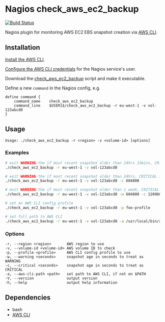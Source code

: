 # Nagios check_aws_ec2_backup

[![Build Status](https://travis-ci.org/tommarshall/nagios-check-aws-ec2-backup.svg?branch=master)](https://travis-ci.org/tommarshall/nagios-check-aws-ec2-backup)

Nagios plugin for monitoring AWS EC2 EBS snapshot creation via [AWS CLI](https://aws.amazon.com/cli/).

## Installation

[Install the AWS CLI](http://docs.aws.amazon.com/cli/latest/userguide/installing.html).

[Configure the AWS CLI credentials](http://docs.aws.amazon.com/cli/latest/userguide/cli-chap-getting-started.html) for the Nagios service's user.

Download the [check_aws_ec2_backup](https://cdn.rawgit.com/tommarshall/nagios-check-aws-ec2-backup/v0.1.0/check_aws_ec2_backup) script and make it executable.

Define a new `command` in the Nagios config, e.g.

```
define command {
    command_name    check_aws_ec2_backup
    command_line    $USER1$/check_aws_ec2_backup -r eu-west-1 -v vol-123abcd0
}
```

## Usage

```
Usage: ./check_aws_ec2_backup -r <region> -v <volume-id> [options]
```

### Examples

```sh
# exit WARNING the if most recent snapshot older than 24hrs 15mins, CRITICAL if older than 48hrs 15mins
./check_aws_ec2_backup -r eu-west-1 -v vol-123abcd0

# exit WARNING the if most recent snapshot older than 24hrs, CRITICAL if older than 1 week
./check_aws_ec2_backup -r eu-west-1 -v vol-123abcd0 -c 604800

# exit WARNING the if most recent snapshot older than 1 week, CRITICAL if older than 2 weeks
./check_aws_ec2_backup -r eu-west-1 -v vol-123abcd0 -w 604800 -c 1209600

# set an AWS CLI config profile
./check_aws_ec2_backup -r eu-west-1 -v vol-123abcd0 -p foo-profile

# set full path to AWS CLI
./check_aws_ec2_backup -r eu-west-1 -v vol-123abcd0 -a /usr/local/bin/aws
```

### Options

```
-r, --region <region>       AWS region to use
-v, --volume-id <volume-id> AWS volume ID to check
-p, --profile <profile>     AWS CLI config profile to use
-w, --warning <seconds>     snapshot age in seconds to treat as WARNING
-c, --critical <seconds>    snapshot age in seconds to treat as CRITICAL
-a, --aws-cli-path <path>   set path to AWS CLI, if not on $PATH
-V, --version               output version
-h, --help                  output help information
```

## Dependencies

* bash
* [AWS CLI](https://aws.amazon.com/cli/)
